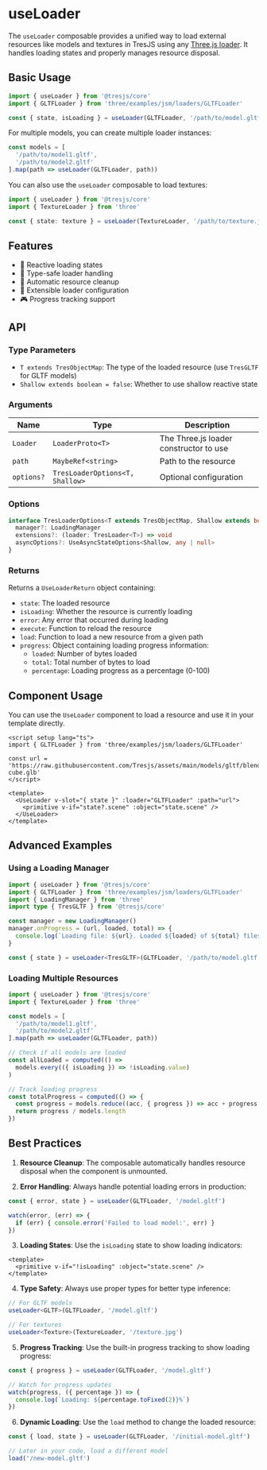 # useLoader

The `useLoader` composable provides a unified way to load external resources like models and textures in TresJS using any [Three.js loader](https://threejs.org/docs/#api/en/loaders/Loader). It handles loading states and properly manages resource disposal.

## Basic Usage

```ts
import { useLoader } from '@tresjs/core'
import { GLTFLoader } from 'three/examples/jsm/loaders/GLTFLoader'

const { state, isLoading } = useLoader(GLTFLoader, '/path/to/model.gltf')
```

For multiple models, you can create multiple loader instances:

```ts
const models = [
  '/path/to/model1.gltf',
  '/path/to/model2.gltf'
].map(path => useLoader(GLTFLoader, path))
```

You can also use the `useLoader` composable to load textures:

```ts
import { useLoader } from '@tresjs/core'
import { TextureLoader } from 'three'

const { state: texture } = useLoader(TextureLoader, '/path/to/texture.jpg')
```

## Features

- 🔄 Reactive loading states
- 🎯 Type-safe loader handling
- 🧹 Automatic resource cleanup
- 🔌 Extensible loader configuration
- 🎮 Progress tracking support

## API

### Type Parameters

- `T extends TresObjectMap`: The type of the loaded resource (use `TresGLTF` for GLTF models)
- `Shallow extends boolean = false`: Whether to use shallow reactive state

### Arguments

| Name | Type | Description |
|------|------|-------------|
| `Loader` | `LoaderProto<T>` | The Three.js loader constructor to use |
| `path` | `MaybeRef<string>` | Path to the resource |
| `options?` | `TresLoaderOptions<T, Shallow>` | Optional configuration |

### Options

```ts
interface TresLoaderOptions<T extends TresObjectMap, Shallow extends boolean> {
  manager?: LoadingManager
  extensions?: (loader: TresLoader<T>) => void
  asyncOptions?: UseAsyncStateOptions<Shallow, any | null>
}
```

### Returns

Returns a `UseLoaderReturn` object containing:
- `state`: The loaded resource
- `isLoading`: Whether the resource is currently loading
- `error`: Any error that occurred during loading
- `execute`: Function to reload the resource
- `load`: Function to load a new resource from a given path
- `progress`: Object containing loading progress information:
  - `loaded`: Number of bytes loaded
  - `total`: Total number of bytes to load
  - `percentage`: Loading progress as a percentage (0-100)

## Component Usage

You can use the `UseLoader` component to load a resource and use it in your template directly.

```vue
<script setup lang="ts">
import { GLTFLoader } from 'three/examples/jsm/loaders/GLTFLoader'

const url = 'https://raw.githubusercontent.com/Tresjs/assets/main/models/gltf/blender-cube.glb'
</script>

<template>
  <UseLoader v-slot="{ state }" :loader="GLTFLoader" :path="url">
    <primitive v-if="state?.scene" :object="state.scene" />
  </UseLoader>
</template>
```

## Advanced Examples

### Using a Loading Manager

```ts
import { useLoader } from '@tresjs/core'
import { GLTFLoader } from 'three/examples/jsm/loaders/GLTFLoader'
import { LoadingManager } from 'three'
import type { TresGLTF } from '@tresjs/core'

const manager = new LoadingManager()
manager.onProgress = (url, loaded, total) => {
  console.log(`Loading file: ${url}. Loaded ${loaded} of ${total} files.`)
}

const { state } = useLoader<TresGLTF>(GLTFLoader, '/path/to/model.gltf', { manager })
```

### Loading Multiple Resources

```ts
import { useLoader } from '@tresjs/core'
import { TextureLoader } from 'three'

const models = [
  '/path/to/model1.gltf',
  '/path/to/model2.gltf'
].map(path => useLoader(GLTFLoader, path))

// Check if all models are loaded
const allLoaded = computed(() =>
  models.every(({ isLoading }) => !isLoading.value)
)

// Track loading progress
const totalProgress = computed(() => {
  const progress = models.reduce((acc, { progress }) => acc + progress.percentage, 0)
  return progress / models.length
})
```

## Best Practices

1. **Resource Cleanup**: The composable automatically handles resource disposal when the component is unmounted.

2. **Error Handling**: Always handle potential loading errors in production:
```ts
const { error, state } = useLoader(GLTFLoader, '/model.gltf')

watch(error, (err) => {
  if (err) { console.error('Failed to load model:', err) }
})
```

3. **Loading States**: Use the `isLoading` state to show loading indicators:
```vue
<template>
  <primitive v-if="!isLoading" :object="state.scene" />
</template>
```

4. **Type Safety**: Always use proper types for better type inference:
```ts
// For GLTF models
useLoader<GLTF>(GLTFLoader, '/model.gltf')

// For textures
useLoader<Texture>(TextureLoader, '/texture.jpg')
```

5. **Progress Tracking**: Use the built-in progress tracking to show loading progress:
```ts
const { progress } = useLoader(GLTFLoader, '/model.gltf')

// Watch for progress updates
watch(progress, ({ percentage }) => {
  console.log(`Loading: ${percentage.toFixed(2)}%`)
})
```

6. **Dynamic Loading**: Use the `load` method to change the loaded resource:
```ts
const { load, state } = useLoader(GLTFLoader, '/initial-model.gltf')

// Later in your code, load a different model
load('/new-model.gltf')
```
